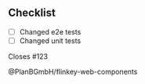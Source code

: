 ## Checklist

- [ ] Changed e2e tests
- [ ] Changed unit tests

Closes #123

@PlanBGmbH/flinkey-web-components

